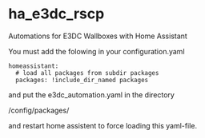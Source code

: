 # ha_e3dc_rscp
Automations for E3DC Wallboxes with Home Assistant

You must add the folowing in your configuration.yaml

```
homeassistant:
  # load all packages from subdir packages
  packages: !include_dir_named packages
```

and put the e3dc_automation.yaml in the directory 

/config/packages/

and restart home assistent to force loading this yaml-file. 

